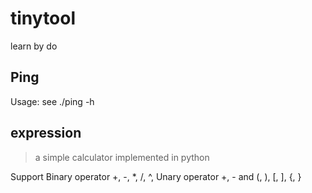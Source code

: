 # tinytool
learn by do

## Ping
Usage: see ./ping -h

## expression

> a simple calculator implemented in python

Support Binary operator +, -, *, /, ^, Unary operator +, - and (, ), [, ], {, }
